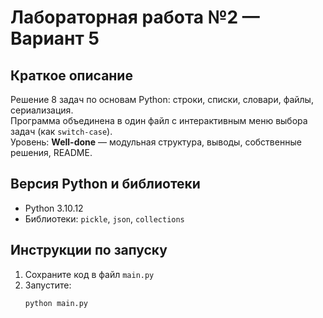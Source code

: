 # Лабораторная работа №2 — Вариант 5

## Краткое описание
Решение 8 задач по основам Python: строки, списки, словари, файлы, сериализация.  
Программа объединена в один файл с интерактивным меню выбора задач (как `switch-case`).  
Уровень: **Well-done** — модульная структура, выводы, собственные решения, README.

## Версия Python и библиотеки
- Python 3.10.12
- Библиотеки: `pickle`, `json`, `collections`

## Инструкции по запуску
1. Сохраните код в файл `main.py`
2. Запустите:
   ```bash
   python main.py
